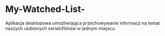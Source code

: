 # My-Watched-List-


Aplikacja desktopowa umożliwiająca przechowywanie informacji na temat naszych ulubionych seriali/filmów w jednym miejscu.
